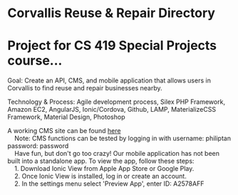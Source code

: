 # Corvallis Reuse & Repair Directory
# Project for CS 419 Special Projects course...

Goal: Create an API, CMS, and mobile application that allows users in Corvallis to find
       reuse and repair businesses nearby.

Technology & Process: Agile development process, Silex PHP Framework, Amazon EC2, AngularJS,
                        Ionic/Cordova, Github, LAMP, MaterializeCSS Framework, Material Design,
			Photoshop 

A working CMS site can be found [here](http://ec2-52-25-255-57.us-west-2.compute.amazonaws.com/Reuse-and-Repair/web/adminUI.html)
	<br>
	&nbsp;&nbsp;&nbsp; Note: CMS functions can be tested by logging in with username: philiptan password: password
	<br>
	&nbsp;&nbsp;&nbsp; Have fun, but don't go too crazy!
Our mobile application has not been built into a standalone app. To view the app, follow these steps:
	<br>
	&nbsp;&nbsp;&nbsp; 1. Download Ionic View from Apple App Store or Google Play.
	<br>
	&nbsp;&nbsp;&nbsp; 2. Once Ionic View is installed, log in or create an account.
	<br>
	&nbsp;&nbsp;&nbsp; 2. In the settings menu select 'Preview App', enter ID: A2578AFF
